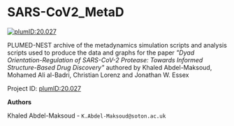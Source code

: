# SARS-CoV2_MetaD

[![plumID:20.027](https://www.plumed-nest.org/eggs/20/027/badge.svg)](https://www.plumed-nest.org/eggs/20/027/)

PLUMED-NEST archive of the metadynamics simulation scripts and analysis scripts used to produce the data and graphs for the paper *"Dyad Orientation-Regulation of SARS-CoV-2 Protease: Towards Informed Structure-Based Drug Discovery"* authored by Khaled Abdel-Maksoud, Mohamed Ali al-Badri, Christian Lorenz and Jonathan W. Essex


Project ID: [plumID:20.027](https://www.plumed-nest.org/eggs/20/027/)

**Authors**

Khaled Abdel-Maksoud - `K.Abdel-Maksoud@soton.ac.uk`
